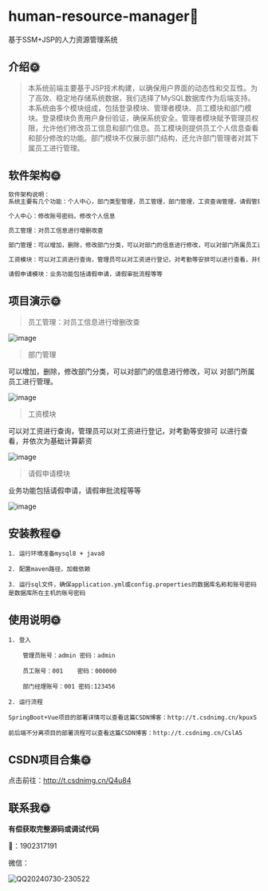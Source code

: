 # human-resource-manager🎂

基于SSM+JSP的人力资源管理系统



## 介绍🌞

> 本系统前端主要基于JSP技术构建，以确保用户界面的动态性和交互性。为了高效、稳定地存储系统数据，我们选择了MySQL数据库作为后端支持。本系统由多个模块组成，包括登录模块、管理者模块、员工模块和部门模块。登录模块负责用户身份验证，确保系统安全。管理者模块赋予管理员权限，允许他们修改员工信息和部门信息。员工模块则提供员工个人信息查看和部分修改的功能。部门模块不仅展示部门结构，还允许部门管理者对其下属员工进行管理。



## 软件架构🌞



```java
软件架构说明：
系统主要有几个功能：个人中心，部门类型管理，员工管理，部门管理，工资查询管理，请假管理。

个人中心：修改账号密码，修改个人信息

员工管理：对员工信息进行增删改查

部门管理：可以增加，删除，修改部门分类，可以对部门的信息进行修改，可以对部门所属员工进行管理。

工资模块：可以对工资进行查询，管理员可以对工资进行登记，对考勤等安排可以进行查看，并依次为基础计算薪资

请假申请模块：业务功能包括请假申请，请假审批流程等等
```



## 项目演示🌞

> 员工管理：对员工信息进行增删改查

![image](https://github.com/luooin/human-resource-manager/assets/85004172/395ceeb4-944e-46c1-8fea-dbcb7b6119e7)



>  部门管理

可以增加，删除，修改部门分类，可以对部门的信息进行修改，可以
对部门所属员工进行管理。

![image](https://github.com/luooin/human-resource-manager/assets/85004172/f4e6f379-3e13-4154-b360-1aa968e70911)



> 工资模块

可以对工资进行查询，管理员可以对工资进行登记，对考勤等安排可
以进行查看，并依次为基础计算薪资

![image](https://github.com/luooin/human-resource-manager/assets/85004172/31ef36d6-33e5-45ea-b27c-0549f9c9928c)



> 请假申请模块

业务功能包括请假申请，请假审批流程等等

![image](https://github.com/luooin/human-resource-manager/assets/85004172/fc8ac67f-9281-40bd-a397-a6b439a17400)





## 安装教程🌞

```
1. 运行环境准备mysql8 + java8

2. 配置maven路径，加载依赖

3. 运行sql文件，确保application.yml或config.properties的数据库名称和账号密码是数据库所在主机的账号密码
```



## 使用说明🌞

```
1. 登入

    管理员账号：admin	密码：admin
   
   	员工账号：001	密码：000000
   
   	部门经理账号：001 密码:123456

2. 运行流程

SpringBoot+Vue项目的部署详情可以查看这篇CSDN博客：http://t.csdnimg.cn/kpuxS

前后端不分离项目的部署流程可以查看这篇CSDN博客：http://t.csdnimg.cn/CslA5
```



## CSDN项目合集🌞

点击前往：http://t.csdnimg.cn/Q4u84



## 联系我🌞

**有偿获取完整源码或调试代码**

🐧：1902317191

微信：



![QQ20240730-230522](https://github.com/user-attachments/assets/88e5761c-c372-4608-b65c-a1bd4e27dad0)
